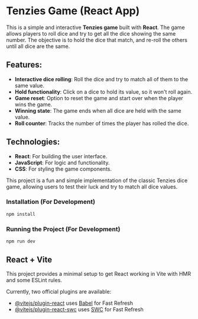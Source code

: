 # Tenzies Game (React App)

This is a simple and interactive **Tenzies game** built with **React**. The game allows players to roll dice and try to get all the dice showing the same number. The objective is to hold the dice that match, and re-roll the others until all dice are the same.

## Features:
- **Interactive dice rolling**: Roll the dice and try to match all of them to the same value.
- **Hold functionality**: Click on a dice to hold its value, so it won't roll again.
- **Game reset**: Option to reset the game and start over when the player wins the game.
- **Winning state**: The game ends when all dice are held with the same value.
- **Roll counter**: Tracks the number of times the player has rolled the dice.

## Technologies:
- **React**: For building the user interface.
- **JavaScript**: For logic and functionality.
- **CSS**: For styling the game components.

This project is a fun and simple implementation of the classic Tenzies dice game, allowing users to test their luck and try to match all dice values.

### Installation (For Development)
    npm install

### Running the Project (For Development)
    npm run dev

## React + Vite

This project provides a minimal setup to get React working in Vite with HMR and some ESLint rules.

Currently, two official plugins are available:

- [@vitejs/plugin-react](https://github.com/vitejs/vite-plugin-react/blob/main/packages/plugin-react/README.md) uses [Babel](https://babeljs.io/) for Fast Refresh
- [@vitejs/plugin-react-swc](https://github.com/vitejs/vite-plugin-react-swc) uses [SWC](https://swc.rs/) for Fast Refresh
